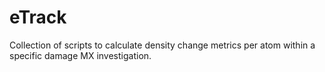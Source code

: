 # eTrack
Collection of scripts to calculate density change metrics per atom within a specific damage MX investigation.
